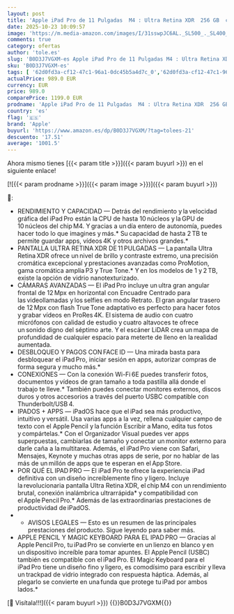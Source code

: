```yaml
---
layout: post
title: 'Apple iPad Pro de 11 Pulgadas  M4 : Ultra Retina XDR  256 GB  cámara Frontal de 12 Mpx en Horizontal y Trasera de 12 Mpx  Wi Fi 6E  Face ID  autonomía de Sol a Sol  Vidrio estándar - Negro Espacial'
date: 2025-10-23 10:09:57
image: 'https://m.media-amazon.com/images/I/31sswpJC6AL._SL500_._SL400_.jpg'
comments: true
category: ofertas
author: 'tole.es'
slug: 'B0D3J7VGXM-es Apple iPad Pro de 11 Pulgadas M4 : Ultra Retina XDR 256 GB...'
sku: 'B0D3J7VGXM-es'
tags: [ '62d0fd3a-cf12-47c1-96a1-0dc45b5a4d7c_0','62d0fd3a-cf12-47c1-96a1-0dc45b5a4d7c_4501','Arborist Merchandising Root','Informática','Self Service','Special Features Stores','Tablets','Vuelta al cole: Informática','apple','ipad','🇪🇸', ]
actualPrice: 989.0 EUR
currency: EUR
price: 989.0
comparePrice: 1199.0 EUR
prodname: 'Apple iPad Pro de 11 Pulgadas  M4 : Ultra Retina XDR  256 GB  cámara Frontal de 12 Mpx en Horizontal y Trasera de 12 Mpx  Wi Fi 6E  Face ID  autonomía de Sol a Sol  Vidrio estándar - Negro Espacial'
country: 'es'
flag: '🇪🇸'
brand: 'Apple'
buyurl: 'https://www.amazon.es/dp/B0D3J7VGXM/?tag=tolees-21'
descuento: '17.51'
average: '1001.5'
---
```


Ahora mismo tienes [{{< param title >}}]({{< param buyurl >}}) en el siguiente enlace!

[![{{< param prodname >}}]({{< param image >}})]({{< param buyurl >}})

🔎:

- RENDIMIENTO Y CAPACIDAD — Detrás del rendimiento y la velocidad gráfica del iPad Pro están la CPU de hasta 10 núcleos y la GPU de 10 núcleos del chip M4. Y gracias a un día entero de autonomía, puedes hacer todo lo que imagines y más.* Su capacidad de hasta 2 TB te permite guardar apps, vídeos 4K y otros archivos grandes.*
- PANTALLA ULTRA RETINA XDR DE 11 PULGADAS — La pantalla Ultra Retina XDR ofrece un nivel de brillo y contraste extremo, una precisión cromática excepcional y prestaciones avanzadas como ProMotion, gama cromática amplia P3 y True Tone.* Y en los modelos de 1 y 2 TB, existe la opción de vidrio nanotexturizado.
- CÁMARAS AVANZADAS — El iPad Pro incluye un ultra gran angular frontal de 12 Mpx en horizontal con Encuadre Centrado para las videollamadas y los selfies en modo Retrato. El gran angular trasero de 12 Mpx con flash True Tone adaptativo es perfecto para hacer fotos y grabar vídeos en ProRes 4K. El sistema de audio con cuatro micrófonos con calidad de estudio y cuatro altavoces te ofrece un sonido digno del séptimo arte. Y el escáner LiDAR crea un mapa de profundidad de cualquier espacio para meterte de lleno en la realidad aumentada.
- DESBLOQUEO Y PAGOS CON FACE ID — Una mirada basta para desbloquear el iPad Pro, iniciar sesión en apps, autorizar compras de forma segura y mucho más.*
- CONEXIONES — Con la conexión Wi-Fi 6E puedes transferir fotos, documentos y vídeos de gran tamaño a toda pastilla allá donde el trabajo te lleve.* También puedes conectar monitores externos, discos duros y otros accesorios a través del puerto USBC compatible con Thunderbolt/USB 4.
- IPADOS + APPS — iPadOS hace que el iPad sea más productivo, intuitivo y versátil. Usa varias apps a la vez, rellena cualquier campo de texto con el Apple Pencil y la función Escribir a Mano, edita tus fotos y compártelas.* Con el Organizador Visual puedes ver apps superpuestas, cambiarlas de tamaño y conectar un monitor externo para darle caña a la multitarea. Además, el iPad Pro viene con Safari, Mensajes, Keynote y muchas otras apps de serie, por no hablar de las más de un millón de apps que te esperan en el App Store.
- POR QUÉ EL IPAD PRO — El iPad Pro te ofrece la experiencia iPad definitiva con un diseño increíblemente fino y ligero. Incluye la revolucionaria pantalla Ultra Retina XDR, el chip M4 con un rendimiento brutal, conexión inalámbrica ultrarrápida* y compatibilidad con el Apple Pencil Pro.* Además de las extraordinarias prestaciones de productividad de iPadOS.
- * AVISOS LEGALES — Esto es un resumen de las principales prestaciones del producto. Sigue leyendo para saber más.
- APPLE PENCIL Y MAGIC KEYBOARD PARA EL IPAD PRO — Gracias al Apple Pencil Pro, tu iPad Pro se convierte en un lienzo en blanco y en un dispositivo increíble para tomar apuntes. El Apple Pencil (USBC) también es compatible con el iPad Pro. El Magic Keyboard para el iPad Pro tiene un diseño fino y ligero, es comodísimo para escribir y lleva un trackpad de vidrio integrado con respuesta háptica. Además, al plegarlo se convierte en una funda que protege tu iPad por ambos lados.*

[🛒 Visítala!!!]({{< param buyurl >}})
{{<world>}}B0D3J7VGXM{{</world>}}
